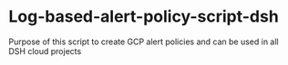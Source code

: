 # Log-based-alert-policy-script-dsh
Purpose of this script to create GCP alert policies and can be used in all DSH cloud projects

